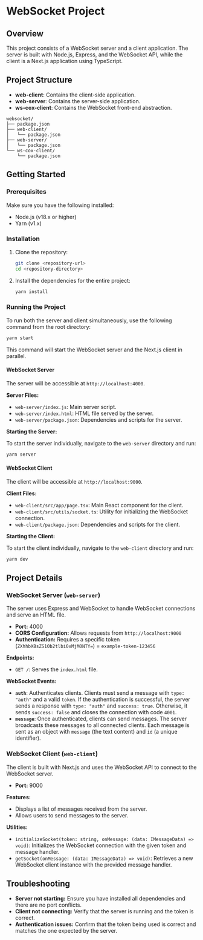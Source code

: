 # WebSocket Project

## Overview

This project consists of a WebSocket server and a client application. The server is built with Node.js, Express, and the WebSocket API, while the client is a Next.js application using TypeScript.

## Project Structure

- **web-client**: Contains the client-side application.
- **web-server**: Contains the server-side application.
- **ws-cox-client**: Contains the WebSocket front-end abstraction.

```
websocket/
├── package.json
├── web-client/
│   └── package.json
├── web-server/
│   └── package.json
└── ws-cox-client/
    └── package.json
```

## Getting Started

### Prerequisites

Make sure you have the following installed:

- Node.js (v18.x or higher)
- Yarn (v1.x)

### Installation

1. Clone the repository:

   ```bash
   git clone <repository-url>
   cd <repository-directory>
   ```

2. Install the dependencies for the entire project:

   ```bash
   yarn install
   ```

### Running the Project

To run both the server and client simultaneously, use the following command from the root directory:

```bash
yarn start
```

This command will start the WebSocket server and the Next.js client in parallel.

#### WebSocket Server

The server will be accessible at `http://localhost:4000`.

**Server Files:**
- `web-server/index.js`: Main server script.
- `web-server/index.html`: HTML file served by the server.
- `web-server/package.json`: Dependencies and scripts for the server.

**Starting the Server:**

To start the server individually, navigate to the `web-server` directory and run:

```bash
yarn server
```

#### WebSocket Client

The client will be accessible at `http://localhost:9000`.

**Client Files:**
- `web-client/src/app/page.tsx`: Main React component for the client.
- `web-client/src/utils/socket.ts`: Utility for initializing the WebSocket connection.
- `web-client/package.json`: Dependencies and scripts for the client.

**Starting the Client:**

To start the client individually, navigate to the `web-client` directory and run:

```bash
yarn dev
```

## Project Details

### WebSocket Server (`web-server`)

The server uses Express and WebSocket to handle WebSocket connections and serve an HTML file.

- **Port:** 4000
- **CORS Configuration:** Allows requests from `http://localhost:9000`
- **Authentication:** Requires a specific token (`ZXhhbXBsZS10b2tlbi0xMjM0NTY=`) = `example-token-123456`

**Endpoints:**

- `GET /`: Serves the `index.html` file.

**WebSocket Events:**

- **`auth`**: Authenticates clients. Clients must send a message with `type: "auth"` and a valid `token`. If the authentication is successful, the server sends a response with `type: "auth"` and `success: true`. Otherwise, it sends `success: false` and closes the connection with code `4001`.
- **`message`**: Once authenticated, clients can send messages. The server broadcasts these messages to all connected clients. Each message is sent as an object with `message` (the text content) and `id` (a unique identifier).

### WebSocket Client (`web-client`)

The client is built with Next.js and uses the WebSocket API to connect to the WebSocket server.

- **Port:** 9000

**Features:**

- Displays a list of messages received from the server.
- Allows users to send messages to the server.

**Utilities:**

- `initializeSocket(token: string, onMessage: (data: IMessageData) => void)`: Initializes the WebSocket connection with the given token and message handler.
- `getSocket(onMessage: (data: IMessageData) => void)`: Retrieves a new WebSocket client instance with the provided message handler.

## Troubleshooting

- **Server not starting:** Ensure you have installed all dependencies and there are no port conflicts.
- **Client not connecting:** Verify that the server is running and the token is correct.
- **Authentication issues:** Confirm that the token being used is correct and matches the one expected by the server.
